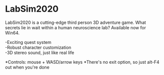 # LabSim2020
LabSim2020 is a cutting-edge third person 3D adventure game. What secrets lie in wait within a human neuroscience lab? Available now for Win64.

-Exciting quest system<br/>-Robust character customization<br/>-3D stereo sound, just like real life

*Controls: mouse + WASD/arrow keys
*There's no exit option, so just alt-F4 out when you're done
